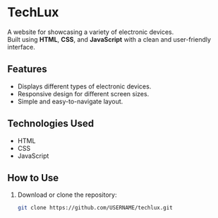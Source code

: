 # TechLux

A website for showcasing a variety of electronic devices.  
Built using **HTML**, **CSS**, and **JavaScript** with a clean and user-friendly interface.

## Features
- Displays different types of electronic devices.
- Responsive design for different screen sizes.
- Simple and easy-to-navigate layout.

## Technologies Used
- HTML
- CSS
- JavaScript

## How to Use
1. Download or clone the repository:
   ```bash
   git clone https://github.com/USERNAME/techlux.git
